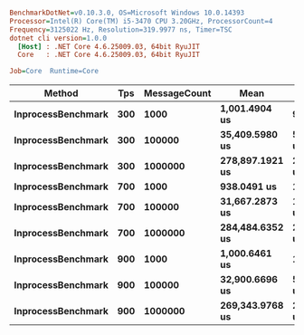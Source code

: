 ``` ini

BenchmarkDotNet=v0.10.3.0, OS=Microsoft Windows 10.0.14393
Processor=Intel(R) Core(TM) i5-3470 CPU 3.20GHz, ProcessorCount=4
Frequency=3125022 Hz, Resolution=319.9977 ns, Timer=TSC
dotnet cli version=1.0.0
  [Host] : .NET Core 4.6.25009.03, 64bit RyuJIT
  Core   : .NET Core 4.6.25009.03, 64bit RyuJIT

Job=Core  Runtime=Core  

```
 |             Method | Tps | MessageCount |            Mean |        StdErr |         StdDev |          Median |      Gen 0 |     Gen 1 | Allocated |
 |------------------- |---- |------------- |---------------- |-------------- |--------------- |---------------- |----------- |---------- |---------- |
 | **InprocessBenchmark** | **300** |         **1000** |   **1,001.4904 us** |     **9.8781 us** |     **82.0535 us** |   **1,007.1332 us** |    **21.7188** |    **3.1250** |  **39.28 kB** |
 | **InprocessBenchmark** | **300** |       **100000** |  **35,409.5980 us** |   **528.6218 us** |  **5,286.2184 us** |  **37,390.3121 us** |  **2679.3750** |  **557.5000** |  **43.69 kB** |
 | **InprocessBenchmark** | **300** |      **1000000** | **278,897.1921 us** | **2,165.3714 us** |  **8,102.0778 us** | **279,148.6418 us** | **28476.5625** | **4601.5625** |  **43.77 kB** |
 | **InprocessBenchmark** | **700** |         **1000** |     **938.0491 us** |    **12.0673 us** |    **118.8495 us** |     **948.8570 us** |    **22.4500** |    **3.9501** |  **38.85 kB** |
 | **InprocessBenchmark** | **700** |       **100000** |  **31,667.2873 us** |   **199.9655 us** |    **748.2024 us** |  **31,875.0916 us** |  **2580.0000** |  **579.3750** |  **44.28 kB** |
 | **InprocessBenchmark** | **700** |      **1000000** | **284,484.6352 us** | **2,792.9996 us** | **14,779.1645 us** | **280,162.5507 us** | **28432.0652** | **4807.0652** |  **43.44 kB** |
 | **InprocessBenchmark** | **900** |         **1000** |   **1,000.6461 us** |    **12.1238 us** |    **117.5446 us** |   **1,010.5273 us** |    **19.2578** |    **3.8281** |  **39.33 kB** |
 | **InprocessBenchmark** | **900** |       **100000** |  **32,900.6696 us** |   **580.2995 us** |  **5,802.9950 us** |  **31,983.9558 us** |  **2558.7500** |  **592.5000** |   **43.4 kB** |
 | **InprocessBenchmark** | **900** |      **1000000** | **269,343.9768 us** | **2,690.1959 us** | **12,030.9218 us** | **265,624.0780 us** | **28102.9412** | **4617.6471** |  **43.81 kB** |
